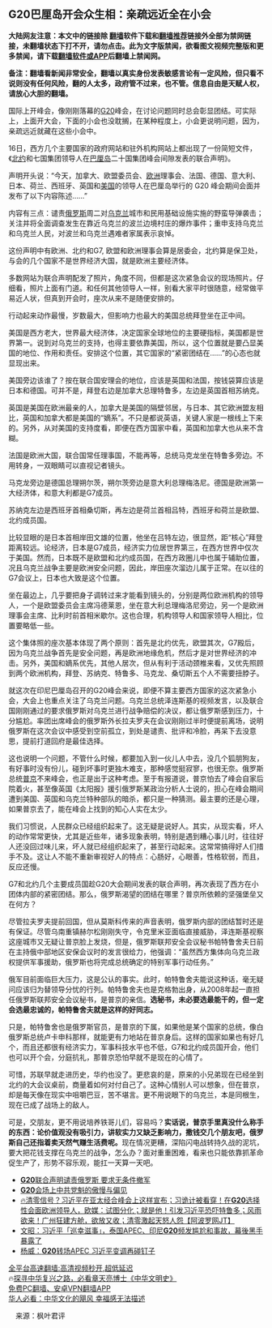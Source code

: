  <!-- 面包屑导航 --> <h2>G20巴厘岛开会众生相：亲疏远近全在小会</h2> <p class="notice"><b>大陆网友注意：本文中的链接除 <a href="https://github.com/bannedbook/fanqiang" >翻墙</a>软件下载和<a href="https://github.com/killgcd/justmysocks/blob/master/README.md">翻墙推荐</a>链接外全部为禁网链接，未翻墙状态下打不开，请勿点击。此为文字版禁闻，欲看图文视频完整版和更多禁闻，请下载<a href="https://github.com/bannedbook/fanqiang">翻墙软件或APP</a>后翻墙上禁闻网。</p><p>备注：翻墙看新闻非常安全，翻墙以真实身份发表敏感言论有一定风险，但只看不说则没有任何风险，翻的人太多，政府管不过来，也不管。信息自由是天赋人权，请放心大胆的翻墙。</b></p>  <div class="entry"> <p id="conimg">国际上开峰会，像刚刚落幕的<a href="https://www.bannedbook.org/bnews/tag/g20/" class="st_tag internal_tag" rel="tag" title="标签 G20 下的日志">G20</a>峰会，在讨论问题同时总会彰显团结。可实际上，上面开大会，下面的小会也没耽搁，在某种程度上，小会更说明问题，因为，亲疏远近就藏在这些小会中。</p> <p>16日，西方几个主要国家的政府网站和驻外机构网站上都出现了一份简短文件，《<a href="https://www.bannedbook.org/bnews/tag/%e5%8c%97%e7%ba%a6/" class="st_tag internal_tag" rel="tag" title="标签 北约 下的日志">北约</a>和七国集团领导人在<a href="https://www.bannedbook.org/bnews/tag/%E5%B7%B4%E5%8E%98%E5%B2%9B/" class="st_tag internal_tag" rel="tag" title="标签 巴厘岛 下的日志">巴厘岛</a>二十国集团峰会间隙发表的联合声明》。</p> <p>声明开头说：“今天，加拿大、欧盟委员会、<a href="https://www.bannedbook.org/bnews/tag/%e6%ac%a7%e6%b4%b2/" class="st_tag internal_tag" rel="tag" title="标签 欧洲 下的日志">欧洲</a>理事会、法国、德国、意大利、日本、荷兰、西班牙、英国和<a href="https://www.bannedbook.org/bnews/tag/%e7%be%8e%e5%9b%bd/" class="st_tag internal_tag" rel="tag" title="标签 美国 下的日志">美国</a>的领导人在巴厘岛举行的 G20 峰会期间会面并发布了以下内容陈述……”</p> <p>内容有三点：谴责<a href="https://www.bannedbook.org/bnews/tag/%e4%bf%84%e7%bd%97%e6%96%af/" class="st_tag internal_tag" rel="tag" title="标签 俄罗斯 下的日志">俄罗斯</a>周二对<a href="https://www.bannedbook.org/bnews/tag/%e4%b9%8c%e5%85%8b%e5%85%b0/" class="st_tag internal_tag" rel="tag" title="标签 乌克兰 下的日志">乌克兰</a>城市和民用基础设施实施的野蛮导弹袭击；关注并将全面调查发生在靠近乌克兰的波兰边境村庄的爆炸事件；重申支持乌克兰和乌克兰人民，对波兰和乌克兰遇难者家属表示哀悼。</p> <p>这份声明中有欧洲、北约和G7, 欧盟和欧洲理事会算是居委会，北约算是保卫处，与会的几个国家不是世界经济大国，就是欧洲主要经济体。</p> <p>多数网站为联合声明配发了照片，角度不同，但都是这次紧急会议的现场照片。仔细看，照片上面有门道。和任何其他领导人一样，别看大家平时很随意，经常做平易近人状，但真到开会时，座次从来不是随便安排的。</p>  <p>行动起来动作最慢，岁数最大，但影响力也最大的美国总统拜登坐在正中间。</p> <p>美国是西方老大，世界最大经济体，决定国家全球地位的主要硬指标，美国都是世界第一。说到对乌克兰的支持，也得主要依靠美国，所以，这个位置就是要凸显美国的地位、作用和责任。安排这个位置，其它国家的“紧密团结在……”的心态也就显现出来。</p> <p>美国旁边该谁了？按在联合国安理会的地位，应该是英国和法国，按钱袋算应该是日本和德国。可并不是，拜登右边是加拿大总理特鲁多，左边是英国首相苏纳克。</p> <p>英国是美国在欧洲最亲的人，加拿大是美国的隔壁邻居，与日本、其它欧洲盟友相比，英国和加拿大都是美国的“嫡系”。不只是都说英语，关键人家是一根线上下来的。另外，从对美国的支持度看，即便在西方国家中看，英国和加拿大也从来不含糊。</p> <p>法国是欧洲大国，联合国常任理事国，不能再等，总统马克龙坐在特鲁多旁边。不用转身，一双眼睛可以直视记者镜头。</p> <p>马克龙旁边是德国总理朔尔茨，朔尔茨旁边是意大利总理梅洛尼。德国是欧洲第一大经济体，和意大利都是G7成员。</p>  <p>苏纳克左边是西班牙首相桑切斯，再左边是荷兰首相吕特，西班牙和荷兰是欧盟、北约成员国。</p> <p>比较显眼的是日本首相岸田文雄的位置，他坐在吕特左边，很显然，距“核心”拜登距离较远。论经济，日本是G7成员，经济实力位居世界第三，在西方世界中仅次于美国。然而，日本既不是欧盟和北约成员国，在西方政圈儿中也属于辅助位置，况且乌克兰战争主要是欧洲安全问题，因此，岸田座次溜边儿属于正常。在以往的G7会议上，日本也大致是这个位置。</p> <p>坐在最边上，几乎要把身子调转过来才能看到镜头的，分别是两位欧洲机构的领导人，一个是欧盟委员会主席冯德莱恩，坐在意大利总理梅洛尼旁边，另一个是欧洲理事会主席、比利时前首相米歇尔。这也合理，机构领导人和国家领导人相比，位置要略低一些。</p> <p>这个集体照的座次基本体现了两个原则：首先是北约优先，欧盟其次，G7殿后，因为乌克兰战争首先是安全问题，再是欧洲地缘危机，然后才是对世界经济的冲击。另外，美国和嫡系优先，其他人居次，但从有利于活动颈椎来看，又优先照顾到两个欧洲机构，拜登、苏纳克、特鲁多、马克龙、桑切斯五个人不需要扭脖子。</p> <p>就这次在印尼巴厘岛召开的G20峰会来说，即便不算主要西方国家的这次紧急小会，大会上也重点关注了乌克兰问题。乌克兰总统泽连斯基的视频发言，以及联合国刚刚通过的要求俄罗斯对乌克兰进行战争赔偿的决议，都让俄罗斯感到压力，十分尴尬。率团出席峰会的俄罗斯外长拉夫罗夫在会议刚刚过半时便提前离场，说明俄罗斯在这次会议中感受到空前孤立，到处是谴责、批评和冷脸，再呆下去没意思，提前打道回府是最佳选择。</p> <p>这也说明一个问题，不管什么时候，都要加入到一伙儿人中去，没几个狐朋狗友，有好事时没有份儿，碰到坏事时更独木难支，那种感觉挺寂寥，也很无奈。俄罗斯总统<a href="https://www.bannedbook.org/bnews/tag/%e6%99%ae%e4%ba%ac/" class="st_tag internal_tag" rel="tag" title="标签 普京 下的日志">普京</a>不来峰会，也正是出于这种考虑。至于有报道说，普京怕去了峰会自家后院着火，甚至像英国《太阳报》援引俄罗斯某政治分析人士说的，担心在峰会期间遭到美国、英国和乌克兰特种部队的暗杀，都只是一种猜测。最主要的还是心理，如果普京去了，能在峰会上找到的知心人实在太少。</p>  <p>我们习惯说，人民群众已经组织起来了。这无疑是说好人。其实，从现实看，坏人的动作常常更快，尤其是近些年，诸多现象表明，特别是遇到糟心事儿时，往往好人还没回过味儿来，坏人就已经组织起来了，甚至行动起来。这常常搞得好人们措手不及。这让人不能不重新审视好人的特点：心肠好，心眼善，性格软弱，而且，反应还慢。</p> <p>G7和北约几个主要成员国趁G20大会期间发表的联合声明，再次表现了西方在小团体内部的紧密团结。那么，俄罗斯渴望的团结在哪里？普京所依赖的坚强堡垒又在何方？</p> <p>尽管拉夫罗夫提前回国，但从莫斯科传来的声音表明，俄罗斯内部的团结暂时还是有保证。尽管乌南重镇赫尔松刚刚失守，令克里米亚面临直接威胁，泽连斯基视察这座城市又无疑让普京脸上发烧，但是，俄罗斯联邦安全会议秘书帕特鲁舍夫日前在主持俄中部地区安保会议时的发言很给力，他强调：“虽然西方集体向乌克兰政权提供军事援助，俄罗斯也将完成总统确定的特别军事行动任务。”</p> <p>俄军目前面临巨大压力，这是公认的事实。此时，帕特鲁舍夫能说这种话，毫无疑问应该归为替领导分忧的行列。帕特鲁舍夫也是克格勃出身，从2008年起一直担任俄罗斯联邦安全会议秘书，是普京的亲信。<strong>选秘书，未必要选最能干的，但一定会选最忠诚的，帕特鲁舍夫就是这样的好同志。</strong></p> <p>只是，帕特鲁舍也是俄罗斯官员，是普京的下属，如果他是某个国家的总统，像白俄罗斯总统卢卡申科那样，就能更有力地站在普京身后。这样的国家如果也有好几个，而且还都很有经济实力，军事科技水平也不低，G7和北约成员国开会，他们也可以开个会，分庭抗礼，那普京恐怕早就不是现在的心情了。</p> <p>可惜，苏联早就走进历史，华约也没了。更悲哀的是，原来的小兄弟现在已经坐到北约的大会议桌前，商量着如何对付自己了。这种心情别人可以想象，但在普京，却是每天像在现实中咀嚼巴豆，苦不堪言。更不用说眼下的乌克兰，本是同根生，现在已成了战场上的敌人。</p>  <p>可是，交朋友，更不用说培养铁哥儿们，容易吗？<strong>实话说，普京手里真没什么称手的东西：论价值观没有吸引力，讲软实力又缺乏影响力，撒钱交几个朋友吧，俄罗斯自己还指着卖天然气赚生活费呢。</strong>现在情况更糟，深陷闪电战转持久战的泥坑，要大把花钱支撑在乌克兰的战争，怎么办？面对重重困难，看来也只能依靠抓革命促生产了，形势不容乐观，能扛一天算一天吧。</p> <!--<div id="taboola-mid-1"></div>--><ul class='op-related-articles' title='相关阅读'> <li><a href='https://www.bannedbook.org/bnews/ccpdope/20221119/1813567.html' target='_blank'><b>G20</b>联合声明谴责俄罗斯 要求无条件撤军</a></li> <li><a href='https://www.bannedbook.org/bnews/ssgc/20221119/1813566.html' target='_blank'><b>G20</b>会场上中共党魁的傲慢与偏见</a></li> <li><a href='https://www.bannedbook.org/bnews/bannedvideo/20221119/1813460.html' target='_blank'>🔥清零信号？习近平在亚太经合峰会上这样宣布；习诡计被看穿！在<b>G20</b>选择性会面欧洲领导人，欧媒：试图分化；就是他！引发习近平恐吓特鲁多；风雨欲来！广州狂建方舱，欲放又收；清零激起天怒人怨【阿波罗网JT】</a></li> <li><a href='https://www.bannedbook.org/bnews/comments/20221119/1813451.html' target='_blank'>文昭：习近平「巡幸滋事」，泰国APEC、印尼<b>G20</b>频发尴尬和事故，幕後黑手暴露了</a></li> <li><a href='https://www.bannedbook.org/bnews/comments/20221119/1813421.html' target='_blank'>杨威：<b>G20</b>转场APEC 习近平变调再碰钉子</a></li> </ul> <p class="texttj"> <a href="https://github.com/bannedbook/fanqiang/wiki/V2ray%E6%9C%BA%E5%9C%BA" target="_blank">全平台高速翻墙:高清视频秒开,超低延迟</a><br/> 🔥<a href="https://www.bannedbook.org/bnews/comments/20220808/1768773.html" target="_blank">探寻中华复兴之路，必看章天亮博士《中华文明史》</a><br/> <a href="https://github.com/bannedbook/fanqiang/wiki/%E7%A6%81%E9%97%BB%E7%BD%91%E5%AE%89%E5%8D%93%E7%BF%BB%E5%A2%99%E6%96%B0%E9%97%BBAPP" target="_blank">免费PC翻墙、安卓VPN翻墙APP</a><br/> <a href="https://www.bannedbook.org/bnews/comments/20220220/1694796.html" target="_blank">华人必看：中华文化的飓风 幸福感无法描述</a><br/> </p><p class="src-info">　来源：枫叶君评 </p><a name='sharetosocial'></a> <div style="margin-bottom:5px;padding-bottom:5px;clear:both"> <div id="archive-pix-1" class="banner-ads"> <!-- AuctionX Display platform tag START --> <div id="27602x728x90x621x_ADSLOT1" clicktrack="%%CLICK_URL_ESC%%"></div>  <!-- AuctionX Display platform tag END --> </div> <div id="archive-pix-2" class="banner-ads"> <!-- AuctionX Display platform tag START --> <div id="27556x300x250x621x_ADSLOT1" clicktrack="%%CLICK_URL_ESC%%" style="margin:0 auto;text-align:center"></div>  <!-- AuctionX Display platform tag END --> </div> </div>  <div id="archive-pix-1" class="banner-ads"> <!-- AuctionX Display platform tag START --> <div id="27603x728x90x621x_ADSLOT1" clicktrack="%%CLICK_URL_ESC%%"></div>  <!-- AuctionX Display platform tag END --> </div> </div><!--END ENTRY--> 